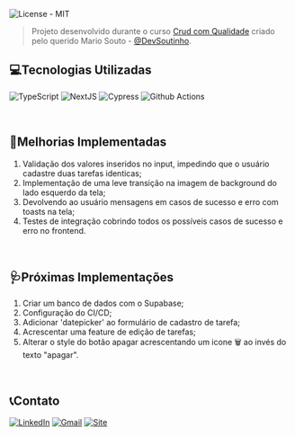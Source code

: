 ![License - MIT](https://img.shields.io/badge/License-MIT-orange)

> Projeto desenvolvido durante o curso [Crud com Qualidade](https://crudcomqualidade.io/) criado pelo querido Mario Souto - [@DevSoutinho](https://github.com/devsoutinho).

## 💻Tecnologias Utilizadas

![TypeScript](https://img.shields.io/badge/TypeScript-007ACC?style=for-the-badge&logo=typescript&logoColor=white) ![NextJS](https://img.shields.io/badge/next.js-000000?style=for-the-badge&logo=nextdotjs&logoColor=white) ![Cypress](https://img.shields.io/badge/Cypress-17202C?style=for-the-badge&logo=cypress&logoColor=white) ![Github Actions](https://img.shields.io/badge/GitHub_Actions-2088FF?style=for-the-badge&logo=github-actions&logoColor=white)

<br>

## 💊Melhorias Implementadas

1. Validação dos valores inseridos no input, impedindo que o usuário cadastre duas tarefas identicas;
2. Implementação de uma leve transição na imagem de background do lado esquerdo da tela;
3. Devolvendo ao usuário mensagens em casos de sucesso e erro com toasts na tela;
4. Testes de integração cobrindo todos os possíveis casos de sucesso e erro no frontend.

<br>

## 🩺Próximas Implementações

1. Criar um banco de dados com o Supabase;
2. Configuração do CI/CD;
3. Adicionar 'datepicker' ao formulário de cadastro de tarefa;
4. Acrescentar uma feature de edição de tarefas;
5. Alterar o style do botão apagar acrescentando um icone 🗑️ ao invés do texto "apagar".

<br>

## 📞Contato

[![LinkedIn](https://img.shields.io/badge/LinkedIn-0077B5?style=for-the-badge&logo=linkedin&logoColor=white)](https://www.linkedin.com/in/lucastamirfaria/) [![Gmail](https://img.shields.io/badge/Gmail-D14836?style=for-the-badge&logo=gmail&logoColor=white)](mailto:lucastamir@gmail.com) [![Site](https://img.shields.io/badge/website-000000?style=for-the-badge&logo=About.me&logoColor=white)](https://tamirfaria.vercel.app/)
